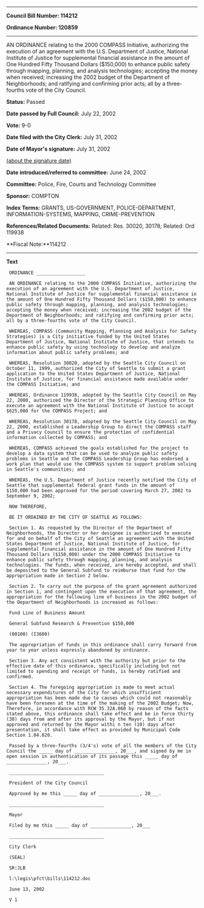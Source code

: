 

********

**Council Bill Number: 114212**
   
**Ordinance Number: 120859**
********

 AN ORDINANCE relating to the 2000 COMPASS Initiative, authorizing the execution of an agreement with the U.S. Department of Justice, National Institute of Justice for supplemental financial assistance in the amount of One Hundred Fifty Thousand Dollars ($150,000) to enhance public safety through mapping, planning, and analysis technologies; accepting the money when received; increasing the 2002 budget of the Department of Neighborhoods; and ratifying and confirming prior acts; all by a three-fourths vote of the City Council.

**Status:** Passed
   
**Date passed by Full Council:** July 22, 2002
   
**Vote:** 9-0
   
**Date filed with the City Clerk:** July 31, 2002
   
**Date of Mayor's signature:** July 31, 2002
   
[(about the signature date)](/~public/approvaldate.htm)
   
   
   
**Date introduced/referred to committee:** June 24, 2002
   
**Committee:** Police, Fire, Courts and Technology Committee
   
**Sponsor:** COMPTON
   
   
**Index Terms:** GRANTS, US-GOVERNMENT, POLICE-DEPARTMENT, INFORMATION-SYSTEMS, MAPPING, CRIME-PREVENTION

**References/Related Documents:** Related: Res. 30020, 30178; Related: Ord 119938

**Fiscal Note:**114212

********

**Text**
   
```
 ORDINANCE __________________

 AN ORDINANCE relating to the 2000 COMPASS Initiative, authorizing the execution of an agreement with the U.S. Department of Justice, National Institute of Justice for supplemental financial assistance in the amount of One Hundred Fifty Thousand Dollars ($150,000) to enhance public safety through mapping, planning, and analysis technologies; accepting the money when received; increasing the 2002 budget of the Department of Neighborhoods; and ratifying and confirming prior acts; all by a three-fourths vote of the City Council.

 WHEREAS, COMPASS (Community Mapping, Planning and Analysis for Safety Strategies) is a City initiative funded by the United States Department of Justice, National Institute of Justice, that intends to enhance public safety by using technology to develop and analyze information about public safety problems; and

 WHEREAS, Resolution 30020, adopted by the Seattle City Council on October 11, 1999, authorized the City of Seattle to submit a grant application to the United States Department of Justice, National Institute of Justice, for financial assistance made available under the COMPASS Initiative; and

 WHEREAS, Ordinance 119938, adopted by the Seattle City Council on May 22, 2000, authorized the Director of the Strategic Planning Office to execute an agreement with the National Institute of Justice to accept $625,000 for the COMPASS Project; and

 WHEREAS, Resolution 30178, adopted by the Seattle City Council on May 22, 2000, established a Leadership Group to direct the COMPASS staff and a Privacy Council to ensure the protection of confidential information collected by COMPASS; and

 WHEREAS, COMPASS achieved the goals established for the project to develop a data system that can be used to analyze public safety problems in Seattle and the COMPASS Leadership Group has endorsed a work plan that would use the COMPASS system to support problem solving in Seattle's communities; and

 WHEREAS, the U.S. Department of Justice recently notified the City of Seattle that supplemental federal grant funds in the amount of $150,000 had been approved for the period covering March 27, 2002 to September 9, 2002;

 NOW THEREFORE,

 BE IT ORDAINED BY THE CITY OF SEATTLE AS FOLLOWS:

 Section 1. As requested by the Director of the Department of Neighborhoods, the Director or her designee is authorized to execute for and on behalf of the City of Seattle an agreement with the United States Department of Justice, National Institute of Justice, for supplemental financial assistance in the amount of One Hundred Fifty Thousand Dollars ($150,000) under the 2000 COMPASS Initiative to enhance public safety through mapping, planning, and analysis technologies. The funds, when received, are hereby accepted, and shall be deposited to the General Subfund to reimburse that fund for the appropriation made in Section 2 below.

 Section 2. To carry out the purpose of the grant agreement authorized in Section 1, and contingent upon the execution of that agreement, the appropriation for the following line of business in the 2002 budget of the Department of Neighborhoods is increased as follows:

 Fund Line of Business Amount

 General Subfund Research & Prevention $150,000

 (00100) (I3600)

 The appropriation of funds in this ordinance shall carry forward from year to year unless expressly abandoned by ordinance.

 Section 3. Any act consistent with the authority but prior to the effective date of this ordinance, specifically including but not limited to spending and receipt of funds, is hereby ratified and confirmed.

 Section 4. The foregoing appropriation is made to meet actual necessary expenditures of the City for which insufficient appropriation has been made due to causes which could not reasonably have been foreseen at the time of the making of the 2002 Budget; Now, Therefore, in accordance with RCW 35.32A.060 by reason of the facts stated above, this ordinance shall take effect and be in force thirty (30) days from and after its approval by the Mayor, but if not approved and returned by the Mayor withi n ten (10) days after presentation, it shall take effect as provided by Municipal Code Section 1.04.020.

 Passed by a three-fourths (3/4's) vote of all the members of the City Council the _____ day of _______________, 20___, and signed by me in open session in authentication of its passage this _____ day of _______________, 20___.

 ___________________________________

 President of the City Council

 Approved by me this _____ day of _______________, 20___.

 ___________________________________

 Mayor

 Filed by me this _____ day of _______________, 20___

 ___________________________________

 City Clerk

 (SEAL)

 SR:JLB

 l:\legis\pfct\bills\114212.doc

 June 13, 2002

 V 1

```
